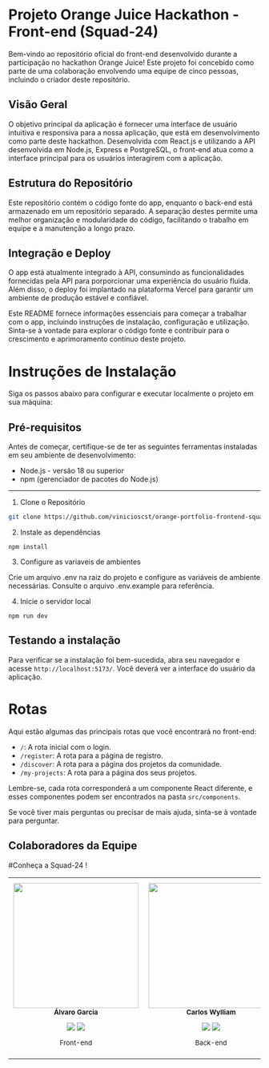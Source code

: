 # Projeto Orange Juice Hackathon - Front-end (Squad-24)
Bem-vindo ao repositório oficial do front-end desenvolvido durante a participação no hackathon Orange Juice! Este projeto foi concebido como parte de uma colaboração envolvendo uma equipe de cinco pessoas, incluindo o criador deste repositório.
## Visão Geral
O objetivo principal da aplicação é fornecer uma interface de usuário intuitiva e responsiva para a nossa aplicação, que está em desenvolvimento como parte deste hackathon. Desenvolvida com React.js e utilizando a API desenvolvida em Node.js, Express e PostgreSQL, o front-end atua como a interface principal para os usuários interagirem com a aplicação.
## Estrutura do Repositório
Este repositório contém o código fonte do app, enquanto o back-end está armazenado em um repositório separado. A separação destes permite uma melhor organização e modularidade do código, facilitando o trabalho em equipe e a manutenção a longo prazo.
## Integração e Deploy
O app está atualmente integrado à API, consumindo as funcionalidades fornecidas pela API para porporcionar uma experiência do usuário fluida. Além disso, o deploy foi implantado na plataforma Vercel para garantir um ambiente de produção estável e confiável.

Este README fornece informações essenciais para começar a trabalhar com o app, incluindo instruções de instalação, configuração e utilização. Sinta-se à vontade para explorar o código fonte e contribuir para o crescimento e aprimoramento contínuo deste projeto.

# Instruções de Instalação
Siga os passos abaixo para configurar e executar localmente o projeto em sua máquina:

## Pré-requisitos
Antes de começar, certifique-se de ter as seguintes ferramentas instaladas em seu ambiente de desenvolvimento:
- Node.js - versão 18 ou superior
- npm (gerenciador de pacotes do Node.js)
---
1. Clone o Repositório
```bash
git clone https://github.com/vinicioscst/orange-portfolio-frontend-squad24.git cd orange-portfolio-frontend-squad24
```

2. Instale as dependências
```
npm install
```

3. Configure as variaveis de ambientes

Crie um arquivo .env na raiz do projeto e configure as variáveis de ambiente necessárias. Consulte o arquivo .env.example para referência.

4. Inicie o servidor local
```
npm run dev
```

## Testando a instalação 
Para verificar se a instalação foi bem-sucedida, abra seu navegador e acesse ```http://localhost:5173/```. Você deverá ver a interface do usuário da aplicação.

# Rotas
Aqui estão algumas das principais rotas que você encontrará no front-end:

- ```/```: A rota inicial com o login.
- ```/register```: A rota para a página de registro.
- ```/discover```: A rota para a página dos projetos da comunidade.
- ```/my-projects```: A rota para a página dos seus projetos.

Lembre-se, cada rota corresponderá a um componente React diferente, e esses componentes podem ser encontrados na pasta ```src/components```.

Se você tiver mais perguntas ou precisar de mais ajuda, sinta-se à vontade para perguntar.

## Colaboradores da Equipe
#Conheça a Squad-24 !

<table>
  <tr>
    <td align="center" style="padding: 10px;">    
      <img src="https://github.com/Alvarosig.png" width="250px"/>
       <br>
        <sub>
          <b>Álvaro Garcia</b>
          <p> <a target="_blank" href="https://www.linkedin.com/in/alvarosig" ><img src="https://img.icons8.com/color/38/000000/linkedin.png"/></a> <a target="_blank" href="https://github.com/Alvarosig"><img src="https://img.icons8.com/ios-glyphs/38/000000/github.png"/></a>
        </sub>
      </a>
  <p>Front-end</p>
    </td>
    <td align="center" style="padding: 10px;">
       <img src="https://github.com/carlos-wylliam.png" width="250px"/>
      <br>
        <sub>
          <b>Carlos Wylliam</b>
          <p> <a target="_blank" href="https://www.linkedin.com/in/carlos-wylliam"><img src="https://img.icons8.com/color/38/000000/linkedin.png"/></a> <a target="_blank" href="https://github.com/carlos-wylliam"><img src="https://img.icons8.com/ios-glyphs/38/000000/github.png"/></a>
        </sub>
      </a>
  <p>Back-end</p>
    </td>
    <td align="center" style="padding: 10px;">
       <img src="https://github.com/mari-moreira.png" width="250px"/>
      <br>
        <sub>
          <b>Mariana Moreira</b>
          <p> <a target="_blank" href="https://www.linkedin.com/in/mariana-moreira-santos-39417828a/" ><img src="https://img.icons8.com/color/38/000000/linkedin.png"/></a> <a target="_blank" href="https://github.com/mari-moreira"><img src="https://img.icons8.com/ios-glyphs/38/000000/github.png"/></a>
        </sub>
      </a>
  <p>Back-end</p>
    </td>
     <td align="center" style="padding: 10px;">
      <img src="https://github.com/ravenascampos.png" width="250px"/>
   <br>
      <sub>
          <b>Ravena Campos</b>
          <p> <a target="_blank" href="https://www.linkedin.com/in/ravenascampos" ><img src="https://img.icons8.com/color/38/000000/linkedin.png"/></a> <a target="_blank" href="https://github.com/ravenascampos"><img src="https://img.icons8.com/ios-glyphs/38/000000/github.png"/></a>
        </sub>
      </a>
    <p>Front-end</p>
    </td>
    <td align="center" style="padding: 10px;">
      <img src="https://github.com/vinicioscst.png" width="250px"/>
        <br>
        <sub>
          <b>Vinícius Soares</b>
          <p> <a target="_blank" href="https://www.linkedin.com/in/" ><img src="https://img.icons8.com/color/38/000000/linkedin.png"/></a> <a target="_blank" href="https://github.com/vinicioscst"><img src="https://img.icons8.com/ios-glyphs/38/000000/github.png"/></a>
        </sub>
      </a>
      <p>Front-end & Back-end</p>
    </td>
